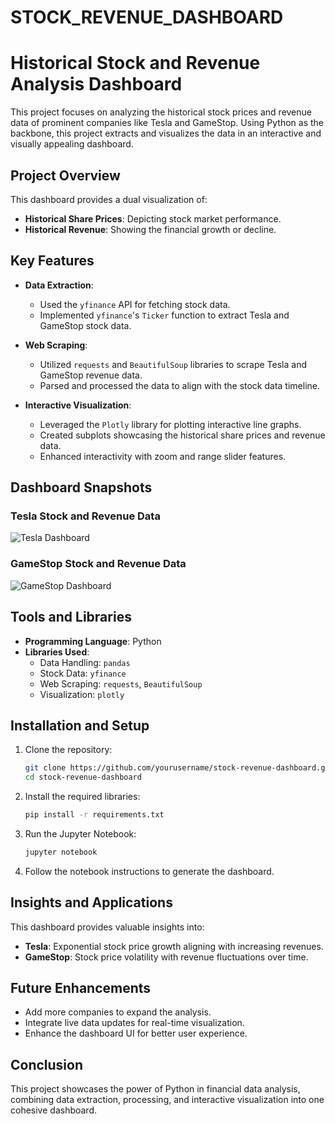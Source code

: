 # STOCK_REVENUE_DASHBOARD
# Historical Stock and Revenue Analysis Dashboard

This project focuses on analyzing the historical stock prices and revenue data of prominent companies like Tesla and GameStop. Using Python as the backbone, this project extracts and visualizes the data in an interactive and visually appealing dashboard.

## Project Overview

This dashboard provides a dual visualization of:
- **Historical Share Prices**: Depicting stock market performance.
- **Historical Revenue**: Showing the financial growth or decline.

## Key Features

- **Data Extraction**:
  - Used the `yfinance` API for fetching stock data.
  - Implemented `yfinance`'s `Ticker` function to extract Tesla and GameStop stock data.
  
- **Web Scraping**:
  - Utilized `requests` and `BeautifulSoup` libraries to scrape Tesla and GameStop revenue data.
  - Parsed and processed the data to align with the stock data timeline.

- **Interactive Visualization**:
  - Leveraged the `Plotly` library for plotting interactive line graphs.
  - Created subplots showcasing the historical share prices and revenue data.
  - Enhanced interactivity with zoom and range slider features.

## Dashboard Snapshots

### Tesla Stock and Revenue Data
![Tesla Dashboard](TESLA.png)

### GameStop Stock and Revenue Data
![GameStop Dashboard](GAMESTOP.png)

## Tools and Libraries

- **Programming Language**: Python
- **Libraries Used**:
  - Data Handling: `pandas`
  - Stock Data: `yfinance`
  - Web Scraping: `requests`, `BeautifulSoup`
  - Visualization: `plotly`

## Installation and Setup

1. Clone the repository:
   ```bash
   git clone https://github.com/yourusername/stock-revenue-dashboard.git
   cd stock-revenue-dashboard
   ```

2. Install the required libraries:
   ```bash
   pip install -r requirements.txt
   ```

3. Run the Jupyter Notebook:
   ```bash
   jupyter notebook
   ```

4. Follow the notebook instructions to generate the dashboard.

## Insights and Applications

This dashboard provides valuable insights into:
- **Tesla**: Exponential stock price growth aligning with increasing revenues.
- **GameStop**: Stock price volatility with revenue fluctuations over time.

## Future Enhancements

- Add more companies to expand the analysis.
- Integrate live data updates for real-time visualization.
- Enhance the dashboard UI for better user experience.

## Conclusion

This project showcases the power of Python in financial data analysis, combining data extraction, processing, and interactive visualization into one cohesive dashboard.
